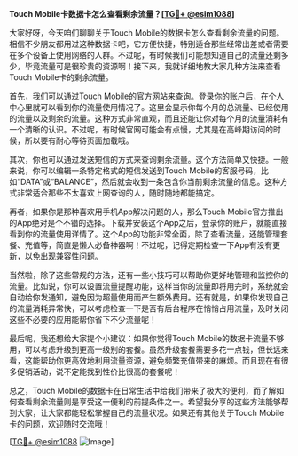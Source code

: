 **Touch Mobile卡数据卡怎么查看剩余流量？[[TG💪+ @esim1088](https://t.me/s/esim1088)]**

大家好呀，今天咱们聊聊关于Touch Mobile的数据卡怎么查看剩余流量的问题。相信不少朋友都用过这种数据卡吧，它方便快捷，特别适合那些经常出差或者需要在多个设备上使用网络的人群。不过呢，有时候我们可能想知道自己的流量还剩多少，毕竟流量可是很珍贵的资源啊！接下来，我就详细地教大家几种方法来查看Touch Mobile卡的剩余流量。

首先，我们可以通过Touch Mobile的官方网站来查询。登录你的账户后，在个人中心里就可以看到你的流量使用情况了。这里会显示你每个月的总流量、已经使用的流量以及剩余的流量。这种方式非常直观，而且还能让你对每个月的流量消耗有一个清晰的认识。不过呢，有时候官网可能会有点慢，尤其是在高峰期访问的时候，所以要有耐心等待页面加载哦。

其次，你也可以通过发送短信的方式来查询剩余流量。这个方法简单又快捷。一般来说，你可以编辑一条特定格式的短信发送到Touch Mobile的客服号码，比如“DATA”或“BALANCE”，然后就会收到一条包含你当前剩余流量的信息。这种方式非常适合那些不太喜欢上网查询的人，随时随地都能搞定。

再者，如果你是那种喜欢用手机App解决问题的人，那么Touch Mobile官方推出的App绝对是个不错的选择。下载并安装这个App之后，登录你的账户，就能直接看到你的流量使用详情了。这个App的功能非常全面，除了查看流量，还能管理套餐、充值等，简直是懒人必备神器啊！不过呢，记得定期检查一下App有没有更新，以免出现兼容性问题。

当然啦，除了这些常规的方法，还有一些小技巧可以帮助你更好地管理和监控你的流量。比如说，你可以设置流量提醒功能，这样当你的流量即将用完时，系统就会自动给你发通知，避免因为超量使用而产生额外费用。还有就是，如果你发现自己的流量消耗异常快，可以考虑检查一下是否有后台程序在悄悄占用流量，及时关闭这些不必要的应用能帮你省下不少流量呢！

最后呢，我还想给大家提个小建议：如果你觉得Touch Mobile的数据卡流量不够用，可以考虑升级到更高一级别的套餐。虽然升级套餐需要多花一点钱，但长远来看，这能帮助你更高效地利用流量资源，避免频繁充值带来的麻烦。而且现在有很多促销活动，说不定能找到性价比很高的套餐呢！

总之，Touch Mobile的数据卡在日常生活中给我们带来了极大的便利，而了解如何查看剩余流量则是享受这一便利的前提条件之一。希望我分享的这些方法能够帮到大家，让大家都能轻松掌握自己的流量状况。如果还有其他关于Touch Mobile卡的问题，欢迎随时交流哦！

[[TG💪+ @esim1088](https://t.me/s/esim1088) ![Image](https://i.postimg.cc/4NQfJmqS/Snipaste-2025-05-13-00-14-12.png)]